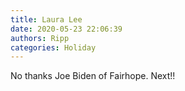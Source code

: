 ```yaml
---
title: Laura Lee
date: 2020-05-23 22:06:39
authors: Ripp
categories: Holiday
---
```


 No thanks Joe Biden of Fairhope.
Next!!